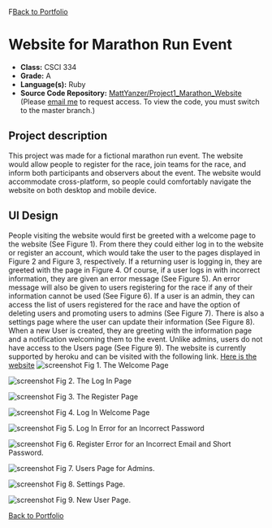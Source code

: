 F[Back to Portfolio](./)

Website for Marathon Run Event
===============

-   **Class:** CSCI 334
-   **Grade:** A
-   **Language(s):** Ruby
-   **Source Code Repository:** [MattYanzer/Project1_Marathon_Website](https://github.com/MattYanzer/Project1_Marathon_Website)  
    (Please [email me](mailto:mcyanzer@csustudent.net?subject=GitHub%20Access) to request access. To view the code, you must switch to the master branch.)

## Project description

This project was made for a fictional marathon run event. The website would allow people to register for the race, join teams for the race, and inform both participants and observers about the event. The website would accommodate cross-platform, so people could comfortably navigate the website on both desktop and mobile device.

## UI Design

People visiting the website would first be greeted with a welcome page to the website (See Figure 1). From there they could either log in to the website or register an account, which would take the user to the pages displayed in Figure 2 and Figure 3, respectively. If a returning user is logging in, they are greeted with the page in Figure 4. Of course, if a user logs in with incorrect information, they are given an error message (See Figure 5). An error message will also be given to users registering for the race if any of their information cannot be used (See Figure 6). If a user is an admin, they can access the list of users registered for the race and have the option of deleting users and promoting users to admins (See Figure 7). There is also a settings page where the user can update their information (See Figure 8). When a new User is created, they are greeting with the information page and a notification welcoming them to the event. Unlike admins, users do not have access to the Users page (See Figure 9). The website is currently supported by heroku and can be visited with the following link. [Here is the website](http://gentle-caverns-07357.herokuapp.com/)
![screenshot](images/dummy_thumbnail.jpg)
Fig 1. The Welcome Page

![screenshot](images/dummy_thumbnail.jpg)
Fig 2. The Log In Page

![screenshot](images/dummy_thumbnail.jpg)
Fig 3. The Register Page

![screenshot](images/dummy_thumbnail.jpg)
Fig 4. Log In Welcome Page

![screenshot](images/dummy_thumbnail.jpg)
Fig 5. Log In Error for an Incorrect Password

![screenshot](images/dummy_thumbnail.jpg)
Fig 6. Register Error for an Incorrect Email and Short Password.

![screenshot](images/dummy_thumbnail.jpg)
Fig 7. Users Page for Admins.

![screenshot](images/dummy_thumbnail.jpg)
Fig 8. Settings Page.

![screenshot](images/dummy_thumbnail.jpg)
Fig 9. New User Page.

[Back to Portfolio](./)
